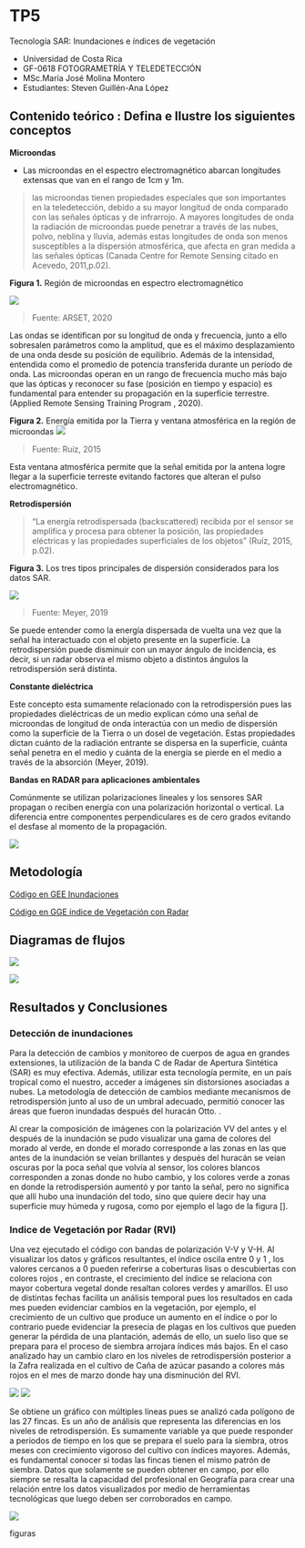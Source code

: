 # TP5
Tecnología SAR: Inundaciones e índices de vegetación
- Universidad de Costa Rica 
- GF-0618 FOTOGRAMETRÍA Y TELEDETECCIÓN
- MSc.María José Molina Montero
- Estudiantes: Steven Guillén-Ana López

## Contenido teórico : Defina e Ilustre los siguientes conceptos

**Microondas**
- Las microondas en el espectro electromagnético abarcan longitudes extensas que van en el rango de 1cm y 1m. 
> las microondas tienen propiedades especiales que son importantes en la teledetección, debido a su mayor longitud de onda comparado con las señales ópticas y de infrarrojo. A mayores longitudes de onda la radiación de microondas puede penetrar a través de las nubes, polvo, neblina y lluvia, además estas longitudes de onda son menos susceptibles a la dispersión atmosférica, que afecta en gran medida a las señales ópticas (Canada Centre for Remote Sensing citado en Acevedo, 2011,p.02).

**Figura 1.**
Región de microondas en espectro electromagnético

![](tablamicro.png)
> Fuente: ARSET, 2020

Las ondas se identifican por su longitud de onda y frecuencia, junto a ello sobresalen parámetros como la amplitud, que es el máximo desplazamiento de una onda desde su posición de equilibrio. Además de la intensidad, entendida como el promedio de potencia transferida durante un período de onda. Las microondas operan en un rango de frecuencia mucho más bajo que las ópticas y reconocer su fase (posición en tiempo y espacio) es fundamental para entender su propagación en la superficie terrestre. (Applied Remote Sensing Training Program , 2020).

**Figura 2.**
Energía emitida por la Tierra y ventana atmosférica en la región de microondas
![](microonda.jpg)
> Fuente: Ruíz, 2015

Esta ventana atmosférica permite que la señal emitida por la antena logre llegar a la superficie terreste evitando factores que alteran el pulso electromagnético. 

**Retrodispersión**
> “La energía retrodispersada (backscattered) recibida por el sensor se amplifica y procesa para obtener la posición, las propiedades eléctricas y las propiedades superficiales de los objetos” (Ruíz, 2015, p.02).
 
**Figura 3.**
Los tres tipos principales de dispersión considerados para los datos SAR. 

![](retrodispersion.png)

> Fuente: Meyer, 2019

Se puede entender como la energía dispersada de vuelta una vez que la señal ha interactuado con el objeto presente en la superficie. La retrodispersión puede disminuir con un mayor ángulo de incidencia, es decir, si un radar observa el mismo objeto a distintos ángulos la retrodispersión será distinta.

**Constante dieléctrica**

Este concepto esta sumamente relacionado con la retrodispersión pues las propiedades dieléctricas de un medio explican cómo una señal de microondas de longitud de onda interactúa con un medio de dispersión como la superficie de la Tierra o un dosel de vegetación. Estas propiedades dictan cuánto de la radiación entrante se dispersa en la superficie, cuánta señal penetra en el medio y cuánta de la energía se pierde en el medio a través de la absorción (Meyer, 2019).

**Bandas en RADAR para aplicaciones ambientales**

Comúnmente se utilizan polarizaciones lineales y los sensores SAR propagan o reciben energía con una polarización horizontal o vertical. La diferencia entre componentes perpendiculares es de cero grados evitando el desfase al momento de la propagación.

![](bandas.png)




## Metodología
[Código en GEE Inundaciones](https://code.earthengine.google.com/eea6817e2f6e61a4680d05f9a7a1bee5)

[Código en GGE índice de Vegetación con Radar](https://code.earthengine.google.com/aae609a07c80fb869b729654ec96504a)

## Diagramas de flujos

![](inundacionsar.jpeg)

![](vegetacion.jpeg)



## Resultados y Conclusiones

### Detección de inundaciones
Para la detección de cambios y monitoreo de cuerpos de agua en grandes extensiones, la utilización de la banda C de Radar de Apertura Sintética (SAR) es muy efectiva. Además, utilizar esta tecnología permite, en un país tropical como el nuestro, acceder a imágenes sin distorsiones asociadas a nubes. La metodología de detección de cambios mediante mecanismos de retrodispersión junto al uso de un umbral adecuado, permitió conocer las áreas que fueron inundadas después del huracán Otto.
.

Al crear la composición de imágenes con la polarización VV del antes y el después de la inundación se pudo visualizar una gama de colores del morado al verde, en donde el morado corresponde a las zonas en las que antes de la inundación se veían brillantes y después del huracán se veían oscuras por la poca señal que volvía al sensor, los colores blancos corresponden a zonas donde no hubo cambio, y los colores verde a zonas en donde la retrodispersión aumentó y por tanto la señal, pero no significa que allí hubo una inundación del todo, sino que  quiere decir hay una superficie muy húmeda y rugosa, como por ejemplo el lago de la figura [].
### Indice de Vegetación por Radar (RVI)
Una vez ejecutado el código con bandas de polarización V-V y V-H. Al visualizar los datos y gráficos resultantes, el índice oscila entre 0 y 1 , los valores cercanos a 0 pueden referirse a coberturas lisas o descubiertas con colores rojos , en contraste, el crecimiento del índice se relaciona con mayor cobertura vegetal donde resaltan colores verdes y amarillos. El uso de distintas fechas facilita un análisis temporal pues los resultados en cada mes pueden evidenciar cambios en la vegetación, por ejemplo, el crecimiento de un cultivo que produce un aumento en el índice o por lo contrario puede evidenciar la presecia de plagas en los cultivos que pueden generar la pérdida de una plantación, además de ello,  un suelo liso que se prepara para el proceso de siembra arrojara índices más bajos. En el caso analizado hay un cambio claro en los niveles de retrodispersión posterior a la Zafra realizada en el cultivo de Caña de azúcar pasando a colores más rojos en el mes de marzo donde hay una disminución del RVI.

![](rvidrastico.png)
![](moderado.png)

Se obtiene un gráfico con múltiples líneas pues se analizó cada polígono de las 27 fincas. Es un año de análisis que representa las diferencias en los niveles de retrodispersión. Es sumamente variable ya que puede responder a periodos de tiempo en los que se prepara el suelo para la siembra, otros meses con crecimiento vigoroso del cultivo con índices mayores. Además, es fundamental conocer si todas las fincas tienen el mismo patrón de siembra. Datos que solamente se pueden obtener en campo, por ello siempre se resalta la capacidad del profesional en Geografía para crear una relación entre los datos visualizados por medio de herramientas tecnológicas que luego deben ser corroborados en campo.

![](graficorvi.png)

 
 figuras
